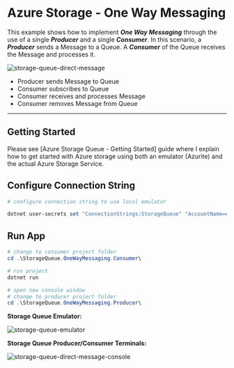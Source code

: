 # Azure Storage - One Way Messaging

This example shows how to implement **_One Way Messaging_** through the use of a single **_Producer_** and a single **_Consumer_**.  In this scenario, a **_Producer_** sends a Message to a Queue. A **_Consumer_** of the Queue receives the Message and processes it.

![storage-queue-direct-message](https://user-images.githubusercontent.com/33935506/137874634-ba398ca6-f26c-45ff-9c42-d9259f422c62.png)

- Producer sends Message to Queue
- Consumer subscribes to Queue
- Consumer receives and processes Message
- Consumer removes Message from Queue

---

## Getting Started

Please see [Azure Storage Queue - Getting Started] guide where I explain how to get started with Azure storage using both an emulator (Azurite) and the actual Azure Storage Service.

## Configure Connection String

```powershell
# configure connection string to use local emulator

dotnet user-secrets set "ConnectionStrings:StorageQueue" "AccountName=devstoreaccount1;AccountKey=Eby8vdM02xNOcqFlqUwJPLlmEtlCDXJ1OUzFT50uSRZ6IFsuFq2UVErCz4I6tq/K1SZFPTOtr/KBHBeksoGMGw==;DefaultEndpointsProtocol=http;BlobEndpoint=http://127.0.0.1:10000/devstoreaccount1;QueueEndpoint=http://127.0.0.1:10001/devstoreaccount1;TableEndpoint=http://127.0.0.1:10002/devstoreaccount1;"
```

## Run App

```powershell
# change to consumer project folder
cd .\StorageQueue.OneWayMessaging.Consumer\

# run project
dotnet run

# open new console window
# change to producer project folder
cd .\StorageQueue.OneWayMessaging.Producer\
```

**Storage Queue Emulator:**

![storage-queue-emulator](https://user-images.githubusercontent.com/33935506/137874613-5f35aeab-42d1-4ebb-b2a6-79a8643c03f9.png)

**Storage Queue Producer/Consumer Terminals:**

![storage-queue-direct-message-console](https://user-images.githubusercontent.com/33935506/137874622-8904022a-81a1-4d16-82f9-fe6c3438aa7f.png)
